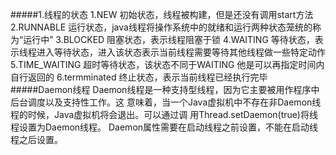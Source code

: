 #####1.线程的状态
    1.NEW 
        初始状态，线程被构建，但是还没有调用start方法
    2.RUNNABLE
        运行状态，java线程将操作系统中的就绪和运行两种状态笼统的称为“运行中”
    3.BLOCKED
        阻塞状态，表示线程阻塞于锁
    4.WAITING
        等待状态，表示线程进入等待状态，进入该状态表示当前线程需要等待其他线程做一些特定动作
    5.TIME_WAITING
        超时等待状态，该状态不同于WAITING 他是可以再指定时间内自行返回的
    6.termminated
        终止状态，表示当前线程已经执行完毕
#####Daemon线程
    Daemon线程是一种支持型线程，因为它主要被用作程序中后台调度以及支持性工作。这
    意味着，当一个Java虚拟机中不存在非Daemon线程的时候，Java虚拟机将会退出。可以通过调
    用Thread.setDaemon(true)将线程设置为Daemon线程。
    Daemon属性需要在启动线程之前设置，不能在启动线程之后设置。

    
